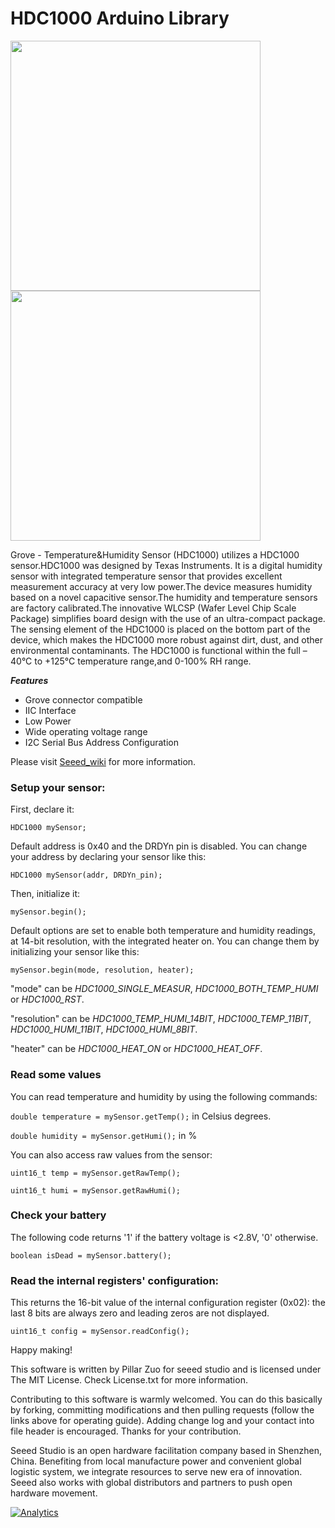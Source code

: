 HDC1000 Arduino Library
=======================

<img src=https://statics3.seeedstudio.com/seeed/img/2016-09/MAVhqWeEjBMyo5O1o2MfVA4S.jpg width=400><img src=https://statics3.seeedstudio.com/product/101020087%201_01.jpg width=400>

Grove - Temperature&Humidity Sensor (HDC1000) utilizes a HDC1000 sensor.HDC1000 was designed by Texas Instruments. It is a digital humidity sensor with integrated temperature sensor that provides excellent measurement accuracy at very low power.The device measures humidity based on a novel capacitive sensor.The humidity and temperature sensors are factory calibrated.The innovative WLCSP (Wafer Level Chip Scale Package) simplifies board design with the use of an ultra-compact package. The sensing element of the HDC1000 is placed on the bottom part of the device, which makes the HDC1000 more robust against dirt, dust, and other environmental contaminants. The HDC1000 is functional within the full –40°C to +125°C temperature range,and 0-100% RH range.

***Features***
- Grove connector compatible
- IIC Interface
- Low Power
- Wide operating voltage range
- I2C Serial Bus Address Configuration

Please visit [Seeed_wiki](http://wiki.seeedstudio.com/Grove-TemperatureAndHumidity_Sensor-HDC1000/) for more information.
### Setup your sensor:
First, declare it:

`HDC1000 mySensor;`

Default address is 0x40 and the DRDYn pin is disabled. You can change your address by declaring your sensor like this:

`HDC1000 mySensor(addr, DRDYn_pin);`

Then, initialize it:

`mySensor.begin();`

Default options are set to enable both temperature and humidity readings, at 14-bit resolution, with the integrated heater on. You can change them by initializing your sensor like this:

`mySensor.begin(mode, resolution, heater);`

"mode" can be _HDC1000_SINGLE_MEASUR_, _HDC1000_BOTH_TEMP_HUMI_ or _HDC1000_RST_.

"resolution" can be _HDC1000_TEMP_HUMI_14BIT_, _HDC1000_TEMP_11BIT_, _HDC1000_HUMI_11BIT_, _HDC1000_HUMI_8BIT_.

"heater" can be _HDC1000_HEAT_ON_ or _HDC1000_HEAT_OFF_.

### Read some values
You can read temperature and humidity by using the following commands:

`double temperature = mySensor.getTemp();` in Celsius degrees.

`double humidity = mySensor.getHumi();` in %

You can also access raw values from the sensor:

`uint16_t temp = mySensor.getRawTemp();`

`uint16_t humi = mySensor.getRawHumi();`

### Check your battery

The following code returns '1' if the battery voltage is <2.8V, '0' otherwise.

`boolean isDead = mySensor.battery();`

### Read the internal registers' configuration:

This returns the 16-bit value of the internal configuration register (0x02): the last 8 bits are always zero and leading zeros are not displayed.

`uint16_t config = mySensor.readConfig();`

Happy making!

This software is written by Pillar Zuo for seeed studio
and is licensed under The MIT License. Check License.txt for more information.

Contributing to this software is warmly welcomed. You can do this basically by
forking, committing modifications and then pulling requests (follow the links above
for operating guide). Adding change log and your contact into file header is encouraged.
Thanks for your contribution.

Seeed Studio is an open hardware facilitation company based in Shenzhen, China. 
Benefiting from local manufacture power and convenient global logistic system, 
we integrate resources to serve new era of innovation. Seeed also works with 
global distributors and partners to push open hardware movement.



[![Analytics](https://ga-beacon.appspot.com/UA-46589105-3/HDC1000)](https://github.com/igrigorik/ga-beacon)

